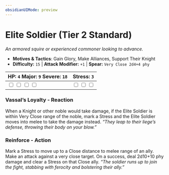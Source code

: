 ```yaml
---
obsidianUIMode: preview
---
```

# Elite Soldier (Tier 2 Standard)

*An armored squire or experienced commoner looking to advance.*

- **Motives & Tactics**: Gain Glory, Make Alliances, Support Their Knight
- **Difficulty:** `15` | **Attack Modifier:** `+1` | **Spear:** `Very Close 2d4+4 phy`

| HP: `4` Major: `9` Severe: `18` | Stress: `3` |
|--|--|
|  <input type="checkbox" unchecked id="895a6d30"> <input type="checkbox" unchecked id="16bf92a3"> <input type="checkbox" unchecked id="d1f51c34"> <input type="checkbox" unchecked id="6bdabe29"> |  <input type="checkbox" unchecked id="4cc08952"> <input type="checkbox" unchecked id="45312565"> <input type="checkbox" unchecked id="8fba73d4"> |

### Vassal’s Loyalty - Reaction

When a Knight or other noble would take damage, if the Elite Soldier is within Very Close range of the noble, mark a Stress and the Elite Soldier moves into melee to take the damage instead. *“They leap to their liege’s defense, throwing their body on your blow.”*

### Reinforce - Action

Mark a Stress to move up to a Close distance to melee range of an ally. Make an attack against a very close target. On a success, deal 2d10+10 phy damage and clear a Stress on that Close ally. *“The soldier runs up to join the fight, stabbing with ferocity and bolstering their ally.”*



